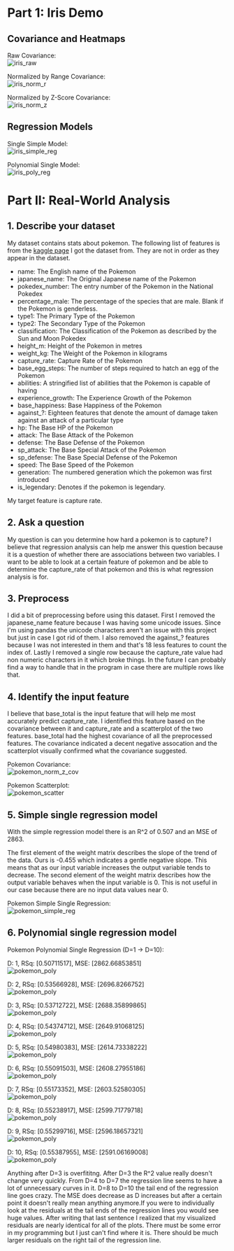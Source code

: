 # Part 1: Iris Demo

## Covariance and Heatmaps

Raw Covariance:\
![iris_raw](images/iris_cov.png)

Normalized by Range Covariance:\
![iris_norm_r](images/iris_norm_range_cov.png)

Normalized by Z-Score Covariance:\
![iris_norm_z](images/iris_norm_z_cov.png)

## Regression Models

Single Simple Model:\
![iris_simple_reg](images/iris_simple_reg.png)

Polynomial Single Model:\
![iris_poly_reg](images/iris_poly_reg.png)

# Part II: Real-World Analysis

## 1. Describe your dataset

My dataset contains stats about pokemon. The following list of features is from the [kaggle page](https://www.kaggle.com/rounakbanik/pokemon) I got the dataset from. They are not in order as they appear in the dataset.

- name: The English name of the Pokemon
- japanese_name: The Original Japanese name of the Pokemon
- pokedex_number: The entry number of the Pokemon in the National Pokedex
- percentage_male: The percentage of the species that are male. Blank if the Pokemon is genderless.
- type1: The Primary Type of the Pokemon
- type2: The Secondary Type of the Pokemon
- classification: The Classification of the Pokemon as described by the Sun and Moon Pokedex
- height_m: Height of the Pokemon in metres
- weight_kg: The Weight of the Pokemon in kilograms
- capture_rate: Capture Rate of the Pokemon
- base_egg_steps: The number of steps required to hatch an egg of the Pokemon
- abilities: A stringified list of abilities that the Pokemon is capable of having
- experience_growth: The Experience Growth of the Pokemon
- base_happiness: Base Happiness of the Pokemon
- against_?: Eighteen features that denote the amount of damage taken against an attack of a particular type
- hp: The Base HP of the Pokemon
- attack: The Base Attack of the Pokemon
- defense: The Base Defense of the Pokemon
- sp_attack: The Base Special Attack of the Pokemon
- sp_defense: The Base Special Defense of the Pokemon
- speed: The Base Speed of the Pokemon
- generation: The numbered generation which the pokemon was first introduced
- is_legendary: Denotes if the pokemon is legendary.

My target feature is capture rate. 

## 2. Ask a question

My question is can you determine how hard a pokemon is to capture? I believe that regression analysis can help me answer this question because it is a question of whether there are associations between two variables. I want to be able to look at a certain feature of pokemon and be able to determine the capture_rate of that pokemon and this is what regression analysis is for. 

## 3. Preprocess

I did a bit of preprocessing before using this dataset. First I removed the japanese_name feature because I was having some unicode issues. Since I'm using pandas the unicode characters aren't an issue with this project but just in case I got rid of them. I also removed the against_? features because I was not interested in them and that's 18 less features to count the index of. Lastly I removed a single row because the capture_rate value had non numeric characters in it which broke things. In the future I can probably find a way to handle that in the program in case there are multiple rows like that.

## 4. Identify the input feature

I believe that base_total is the input feature that will help me most accurately predict capture_rate. I identified this feature based on the covariance between it and capture_rate and a scatterplot of the two features. base_total had the highest covariance of all the preprocessed features. The covariance indicated a decent negative assocation and the scatterplot visually confirmed what the covariance suggested. 

Pokemon Covariance:\
![pokemon_norm_z_cov](images/pokemon_norm_z_cov.png)

Pokemon Scatterplot:\
![pokemon_scatter](images/pokemon_scatter.png)

## 5. Simple single regression model

With the simple regression model there is an R^2 of 0.507 and an MSE of 2863.

The first element of the weight matrix describes the slope of the trend of the data. Ours is -0.455 which indicates a gentle negative slope. This means that as our input variable increases the output variable tends to decrease. The second element of the weight matrix describes how the output variable behaves when the input variable is 0. This is not useful in our case because there are no input data values near 0. 

Pokemon Simple Single Regression:\
![pokemon_simple_reg](images/pokemon_simple_reg.png)

## 6. Polynomial single regression model

Pokemon Polynomial Single Regression (D=1 -> D=10):

D: 1, RSq: [0.50711517], MSE: [2862.66853851]\
![pokemon_poly](images/pokemon_d1_reg.png)

D: 2, RSq: [0.53566928], MSE: [2696.8266752]\
![pokemon_poly](images/pokemon_d2_reg.png)

D: 3, RSq: [0.53712722], MSE: [2688.35899865]\
![pokemon_poly](images/pokemon_d3_reg.png)

D: 4, RSq: [0.54374712], MSE: [2649.91068125]\
![pokemon_poly](images/pokemon_d4_reg.png)

D: 5, RSq: [0.54980383], MSE: [2614.73338222]\
![pokemon_poly](images/pokemon_d5_reg.png)

D: 6, RSq: [0.55091503], MSE: [2608.27955186]\
![pokemon_poly](images/pokemon_d6_reg.png)

D: 7, RSq: [0.55173352], MSE: [2603.52580305]\
![pokemon_poly](images/pokemon_d7_reg.png)

D: 8, RSq: [0.55238917], MSE: [2599.71779718]\
![pokemon_poly](images/pokemon_d8_reg.png)

D: 9, RSq: [0.55299716], MSE: [2596.18657321]\
![pokemon_poly](images/pokemon_d9_reg.png)

D: 10, RSq: [0.55387955], MSE: [2591.06169008]\
![pokemon_poly](images/pokemon_d10_reg.png)

Anything after D=3 is overfititng. After D=3 the R^2 value really doesn't change very quickly. From D=4 to D=7 the regression line seems to have a lot of unnecessary curves in it. D=8 to D=10 the tail end of the regression line goes crazy. The MSE does decrease as D increases but after a certain point it doesn't really mean anything anymore.If you were to individually look at the residuals at the tail ends of the regression lines you would see huge values. After writing that last sentence I realized that my visualized residuals are nearly identical for all of the plots. There must be some error in my programming but I just can't find where it is. There should be much larger residuals on the right tail of the regression line.